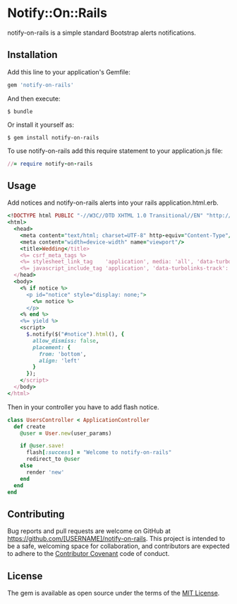 # Notify::On::Rails

notify-on-rails is a simple standard Bootstrap alerts  notifications.

## Installation

Add this line to your application's Gemfile:

```ruby
gem 'notify-on-rails'
```

And then execute:

    $ bundle

Or install it yourself as:

    $ gem install notify-on-rails

To use notify-on-rails add this require statement to your application.js file:

```ruby
//= require notify-on-rails
```

## Usage

Add notices and notify-on-rails alerts into your rails application.html.erb.

```ruby
<!DOCTYPE html PUBLIC "-//W3C//DTD XHTML 1.0 Transitional//EN" "http://www.w3.org/TR/xhtml1/DTD/xhtml1-transitional.dtd">
<html>
  <head>
    <meta content="text/html; charset=UTF-8" http-equiv="Content-Type"/>
    <meta content="width=device-width" name="viewport"/>
    <title>Wedding</title>
    <%= csrf_meta_tags %>
    <%= stylesheet_link_tag    'application', media: 'all', 'data-turbolinks-track': 'reload' %>
    <%= javascript_include_tag 'application', 'data-turbolinks-track': 'reload' %>
  </head>
  <body>
    <% if notice %>
      <p id="notice" style="display: none;">
        <%= notice %>
      </p>
    <% end %>
    <%= yield %>
    <script>
      $.notify($("#notice").html(), {
        allow_dismiss: false,
        placement: {
          from: 'bottom',
          align: 'left'
        }
      });
    </script>
  </body>
</html>
```

Then in your controller you have to add flash notice.

```ruby
class UsersController < ApplicationController
  def create
    @user = User.new(user_params)

    if @user.save!
      flash[:success] = "Welcome to notify-on-rails"
      redirect_to @user
    else
      render 'new'
    end
  end
end
```

## Contributing

Bug reports and pull requests are welcome on GitHub at https://github.com/[USERNAME]/notify-on-rails. This project is intended to be a safe, welcoming space for collaboration, and contributors are expected to adhere to the [Contributor Covenant](http://contributor-covenant.org) code of conduct.

## License

The gem is available as open source under the terms of the [MIT License](http://opensource.org/licenses/MIT).
